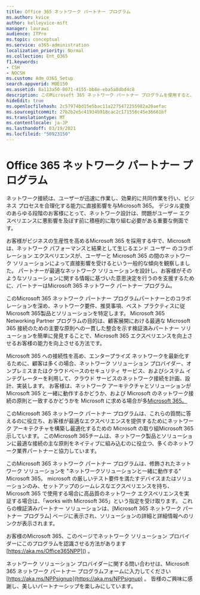```yaml
---
title: Office 365 ネットワーク パートナー プログラム
ms.author: kvice
author: kelleyvice-msft
manager: laurawi
audience: ITPro
ms.topic: conceptual
ms.service: o365-administration
localization_priority: Normal
ms.collection: Ent_O365
f1.keywords:
- CSH
- NOCSH
ms.custom: Adm_O365_Setup
search.appverid: MOE150
ms.assetid: 8a113a50-0071-4155-bb8e-eba5a8dbd4c8
description: このMicrosoft 365 ネットワーク パートナー プログラムを使用すると、デバイスがデバイスの操作として認定Microsoft 365。
hideEdit: true
ms.openlocfilehash: 2c57974bd15e5bac11a2275472255982a20aefac
ms.sourcegitcommit: 27b2b2e5c41934b918cac2c171556c45e36661bf
ms.translationtype: MT
ms.contentlocale: ja-JP
ms.lasthandoff: 03/19/2021
ms.locfileid: "50923150"
---
```

# <a name="microsoft-365-networking-partner-program"></a>Office 365 ネットワーク パートナー プログラム

ネットワーク接続は、ユーザーが迅速に作業し、効果的に共同作業を行い、ビジネス プロセスを合理化する能力に直接影響を与Microsoft 365。 デジタル変換のあらゆる段階のお客様にとって、ネットワーク設計は、問題がユーザー エクスペリエンスに悪影響を及ぼす前に積極的に取り組む必要がある重要な側面です。

お客様がビジネスの生産性を高めるMicrosoft 365 を採用する中で、Microsoft は、ネットワーク パフォーマンスと結果として生じるエンド ユーザー のコラボレーション エクスペリエンスが、ユーザーと Microsoft 365 の間のネットワーク ソリューションによって直接影響を受けるという一般的な傾向を観察しました。 パートナーが最適なネットワーク ソリューションを設計し、お客様がそのようなソリューションに関する情報に基づいた意思決定を行うのを支援するために、パートナーはMicrosoft 365 ネットワーク パートナー プログラム。

このMicrosoft 365 ネットワーク パートナー プログラムパートナーとのコラボレーションを深め、ネットワーク要件、推奨事項、ベスト プラクティスに従Microsoft 365製品とソリューションを特定します。 Microsoft 365 Networking Partner プログラムの目的は、顧客展開における最適な Microsoft 365 接続のための主要な原則への一貫した整合を示す検証済みパートナー ソリューションを簡単に発見することで、Microsoft 365 エクスペリエンスを向上させるお客様の能力を向上させる方法です。

Microsoft 365 への接続性を高め、エンタープライズ ネットワークを最新化するために、顧客は多くの場合、ネットワーク ソリューション プロバイダー、オンプレミスまたはクラウドベースのセキュリティ サービス、およびシステム インテグレーターを利用して、クラウド サービスのネットワーク接続を計画、設計、実装します。 お客様は、ネットワーク アーキテクチャとソリューションが Microsoft 365 と一緒に動作するかどうか、および Microsoft のネットワーク接続の原則と一致するかどうかを Microsoft に求める場合が多[Microsoft 365。](./microsoft-365-network-connectivity-principles.md)

このMicrosoft 365 ネットワーク パートナー プログラムは、これらの質問に答えるのに役立ち、お客様が最適なエクスペリエンスを提供するためにネットワーク アーキテクチャを構築し最適化するための Microsoft の取り組Microsoft 365示しています。 このMicrosoft 365チームは、ネットワーク製品とソリューションに最適な接続の主な原則をネイティブに組み込むのに役立つ、多くのネットワーク業界パートナーと協力しています。

このMicrosoft 365 ネットワーク パートナー プログラムは、修飾されたネットワーク ソリューションを "ネットワークソリューションと一緒に動作する" Microsoft 365。 microsoft の厳しいテスト要件を満たすデバイスまたはソリューションのみ、セットアップのシームレスなエクスペリエンスを持ち、Microsoft 365 で使用する場合に高品質のネットワーク エクスペリエンスを実証する場合は、「works with Microsoft 365」という指定を受け取ります。 これらの検証済みパートナー ソリューションは、[Microsoft 365 ネットワーク パートナー プログラム] ページに表示され、ソリューションの詳細と詳細情報へのリンクが表示されます。 [](https://www.microsoft.com/microsoft-365/partners/O365networkingpartners)

お客様のMicrosoft 365、このページでネットワーク ソリューション プロバイダーにこのプログラムを認識させる方法があります [https://aka.ms/Office365NPP]() 。

ネットワーク ソリューション プロバイダーに関する問い合わせは、Microsoft 365 ネットワーク パートナー プログラムフォームに入力してください [https://aka.ms/NPPsignup](https://aka.ms/NPPsignup) 。 皆様のご興味に感謝し、美しいパートナーシップを楽しみにしています。